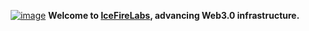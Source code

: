 <p align="center">
<a href="https://icefirelabs.xyz/"><img  alt="image" src="https://github.com/user-attachments/assets/a45fb096-7f67-4d9c-9768-ff5edaefc503"></a>
    <b>Welcome to <a href="https://icefirelabs.xyz/">IceFireLabs</a>, advancing Web3.0 infrastructure.</b>
</p>

